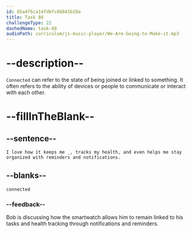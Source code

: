 ```yaml
---
id: 65a4f6ca14fdbfc86041b28a
title: Task 88
challengeType: 22
dashedName: task-88
audioPath: curriculum/js-music-player/We-Are-Going-to-Make-it.mp3
---
```


<!--
AUDIO REFERENCE: 
Bob: I love how it keeps me connected, tracks my health, and even helps me stay organized with reminders and notifications.
-->

# --description--

`Connected` can refer to the state of being joined or linked to something. It often refers to the ability of devices or people to communicate or interact with each other.

# --fillInTheBlank--

## --sentence--

`I love how it keeps me _, tracks my health, and even helps me stay organized with reminders and notifications.`

## --blanks--

`connected`

### --feedback--

Bob is discussing how the smartwatch allows him to remain linked to his tasks and health tracking through notifications and reminders.
